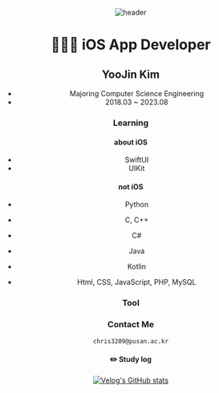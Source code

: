 <div align="center">

![header](https://capsule-render.vercel.app/api?type=transparent&text=usingkim)

# 👩🏻‍💻 iOS App Developer

## YooJin Kim

- Majoring Computer Science Engineering
- 2018.03 ~ 2023.08

### Learning

#### about iOS

- SwiftUI
- UIKit

#### not iOS

- Python

- C, C++
- C#
- Java
- Kotlin
- Html, CSS, JavaScript, PHP, MySQL

### Tool

### Contact Me
    chris3209@pusan.ac.kr


#### :pencil2: Study log

[![Velog's GitHub stats](https://velog-readme-stats.vercel.app/api?name=usingkim&color=dark)](https://velog.io/@usingkim)
</div>
